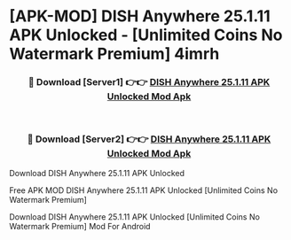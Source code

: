 # [APK-MOD] DISH Anywhere 25.1.11 APK Unlocked - [Unlimited Coins No Watermark Premium] 4imrh



<div align="center">
<h3>🔴 Download [Server1] 👉👉 <a href="https://momento.my/?title=DISH_Anywhere_25.1.11_APK_Unlocked">DISH Anywhere 25.1.11 APK Unlocked Mod Apk</a></h3><br>

<h3>🔴 Download [Server2] 👉👉 <a href="https://momento.my/?title=DISH_Anywhere_25.1.11_APK_Unlocked">DISH Anywhere 25.1.11 APK Unlocked Mod Apk</a></h3>
</div>



Download DISH Anywhere 25.1.11 APK Unlocked 

Free APK MOD DISH Anywhere 25.1.11 APK Unlocked [Unlimited Coins No Watermark Premium]

Download DISH Anywhere 25.1.11 APK Unlocked [Unlimited Coins No Watermark Premium] Mod For Android
